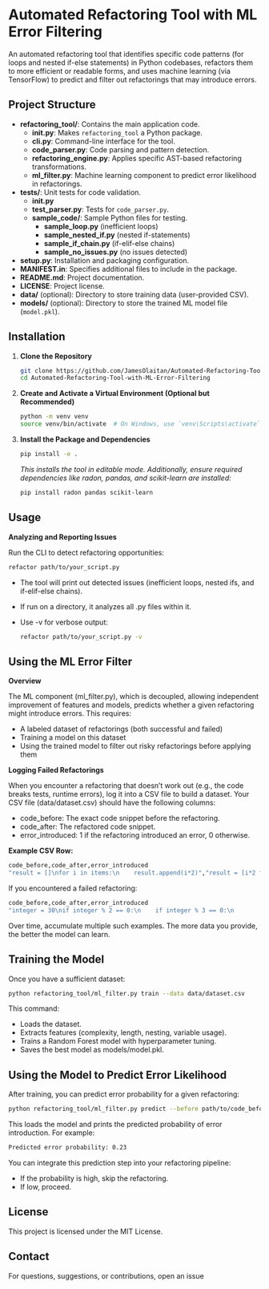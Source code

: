 # Automated Refactoring Tool with ML Error Filtering

An automated refactoring tool that identifies specific code patterns (for loops and nested if-else statements) in Python codebases, refactors them to more efficient or readable forms, and uses machine learning (via TensorFlow) to predict and filter out refactorings that may introduce errors.


## Project Structure

- **refactoring_tool/**: Contains the main application code.
  - **__init__.py**: Makes `refactoring_tool` a Python package.
  - **cli.py**: Command-line interface for the tool.
  - **code_parser.py**: Code parsing and pattern detection.
  - **refactoring_engine.py**: Applies specific AST-based refactoring transformations.
  - **ml_filter.py**: Machine learning component to predict error likelihood in refactorings.
- **tests/**: Unit tests for code validation.
  - **__init__.py**
  - **test_parser.py**: Tests for `code_parser.py`.
  - **sample_code/**: Sample Python files for testing.
    - **sample_loop.py** (inefficient loops)
    - **sample_nested_if.py** (nested if-statements)
    - **sample_if_chain.py** (if-elif-else chains)
    - **sample_no_issues.py** (no issues detected)
- **setup.py**: Installation and packaging configuration.
- **MANIFEST.in**: Specifies additional files to include in the package.
- **README.md**: Project documentation.
- **LICENSE**: Project license.
- **data/** (optional): Directory to store training data (user-provided CSV).
- **models/** (optional): Directory to store the trained ML model file (`model.pkl`).


## Installation

1. **Clone the Repository**

   ```bash
   git clone https://github.com/JamesOlaitan/Automated-Refactoring-Tool-with-ML-Error-Filtering.git
   cd Automated-Refactoring-Tool-with-ML-Error-Filtering
   ```
   
2. **Create and Activate a Virtual Environment (Optional but Recommended)**

   ```bash
   python -m venv venv
   source venv/bin/activate  # On Windows, use `venv\Scripts\activate`
   ```
   
3. **Install the Package and Dependencies**

   ```bash
   pip install -e .
   ```

   *This installs the tool in editable mode. Additionally, ensure required dependencies like radon, pandas, and scikit-learn are installed:*

   ```bash
   pip install radon pandas scikit-learn
   ```

## Usage

**Analyzing and Reporting Issues**

Run the CLI to detect refactoring opportunities:

   ```bash
   refactor path/to/your_script.py
   ```

- The tool will print out detected issues (inefficient loops, nested ifs, and if-elif-else chains).
- If run on a directory, it analyzes all .py files within it.
- Use -v for verbose output:

   ```bash
   refactor path/to/your_script.py -v
   ```

## Using the ML Error Filter

**Overview**

The ML component (ml_filter.py), which is decoupled, allowing independent improvement of features and models, predicts whether a given refactoring might introduce errors. This requires:
- A labeled dataset of refactorings (both successful and failed)
- Training a model on this dataset
- Using the trained model to filter out risky refactorings before applying them

**Logging Failed Refactorings**

When you encounter a refactoring that doesn’t work out (e.g., the code breaks tests, runtime errors), log it into a CSV file to build a dataset. Your CSV file (data/dataset.csv) should have the following columns:

- code_before: The exact code snippet before the refactoring.
- code_after: The refactored code snippet.
- error_introduced: 1 if the refactoring introduced an error, 0 otherwise.

**Example CSV Row:**

   ```bash
   code_before,code_after,error_introduced
"result = []\nfor i in items:\n    result.append(i*2)","result = [i*2 for i in items]",0
```

If you encountered a failed refactoring:

   ```bash
   code_before,code_after,error_introduced
"integer = 30\nif integer % 2 == 0:\n    if integer % 3 == 0:\n        print('divisible')","integer = 30\nif (integer % 2 == 0 and integer % 3 == 0):\n    print('divisible')",1
```

Over time, accumulate multiple such examples. The more data you provide, the better the model can learn.


## Training the Model

Once you have a sufficient dataset:

   ```bash
   python refactoring_tool/ml_filter.py train --data data/dataset.csv
   ```

This command:
- Loads the dataset.
- Extracts features (complexity, length, nesting, variable usage).
- Trains a Random Forest model with hyperparameter tuning.
- Saves the best model as models/model.pkl.

## Using the Model to Predict Error Likelihood

After training, you can predict error probability for a given refactoring:


   ```bash
   python refactoring_tool/ml_filter.py predict --before path/to/code_before.py --after path/to/code_after.py
   ```

   This loads the model and prints the predicted probability of error introduction. For example:
   ```bash
   Predicted error probability: 0.23
   ```

You can integrate this prediction step into your refactoring pipeline:
- If the probability is high, skip the refactoring.
- If low, proceed.

## License

This project is licensed under the MIT License.


## Contact

For questions, suggestions, or contributions, open an issue